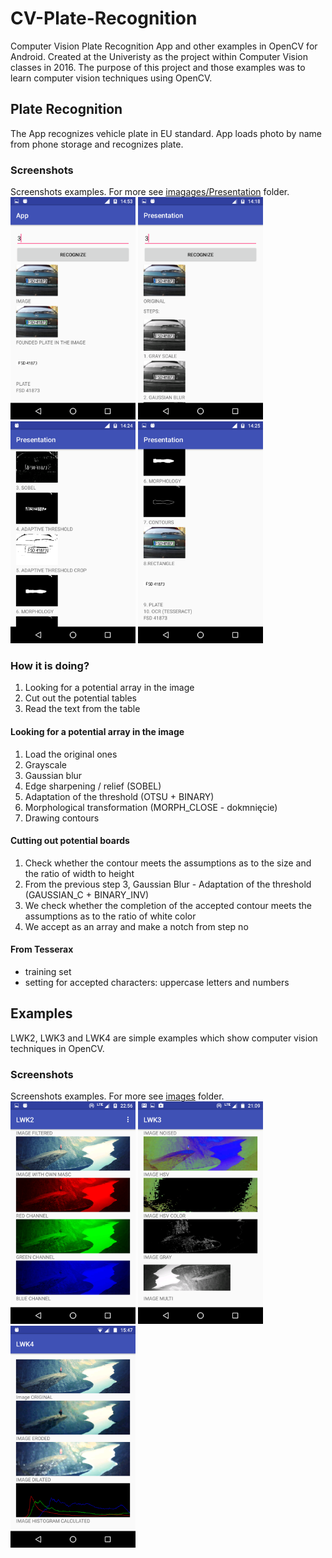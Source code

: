 # CV-Plate-Recognition
Computer Vision Plate Recognition App and other examples in OpenCV for Android. Created at the Univeristy as the project within Computer Vision classes in 2016. The purpose of this project and those examples was to learn computer vision techniques using OpenCV.

## Plate Recognition
The App recognizes vehicle plate in EU standard. App loads photo by name from phone storage and recognizes plate.

### Screenshots
Screenshots examples. For more see [imagages/Presentation](images/Presentation) folder.
<img src="images/App/1.png" width="200"> <img src="images/Presentation/2.png" width="200"> <img src="images/Presentation/3.png" width="200"> <img src="images/Presentation/5.png" width="200">

### How it is doing?
1. Looking for a potential array in the image
2. Cut out the potential tables
3. Read the text from the table

#### Looking for a potential array in the image
1. Load the original ones
2. Grayscale
3. Gaussian blur
4. Edge sharpening / relief (SOBEL)
5. Adaptation of the threshold (OTSU + BINARY)
6. Morphological transformation (MORPH_CLOSE - dokmnięcie)
7. Drawing contours

#### Cutting out potential boards
1. Check whether the contour meets the assumptions as to the size and the ratio of width to height
2. From the previous step 3, Gaussian Blur - Adaptation of the threshold (GAUSSIAN_C + BINARY_INV)
3. We check whether the completion of the accepted contour meets the assumptions as to the ratio of white color
4. We accept as an array and make a notch from step no

#### From Tesserax
- training set
- setting for accepted characters: uppercase letters and numbers

## Examples
LWK2, LWK3 and LWK4 are simple examples which show computer vision techniques in OpenCV.

### Screenshots
Screenshots examples. For more see [images](images) folder.
<img src="images/LWK2/2.png" width="200"> <img src="images/LWK3/3.png" width="200"> <img src="images/LWK4/1.png" width="200">
